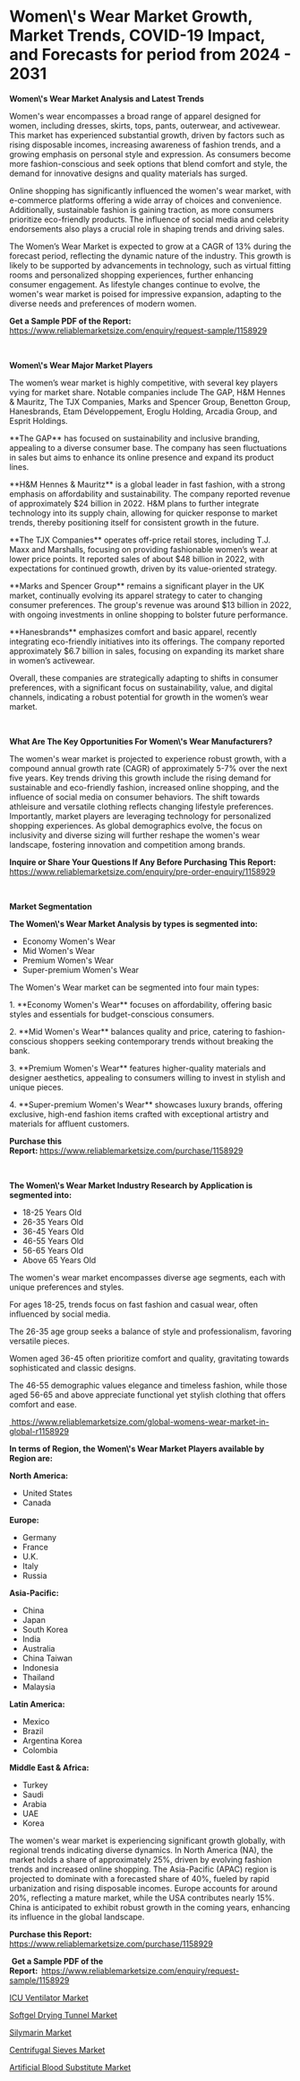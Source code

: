 <p><h1>Women\'s Wear Market Growth, Market Trends, COVID-19 Impact, and Forecasts for period from 2024 - 2031</h1></p><p><strong>Women\'s Wear Market Analysis and Latest Trends</strong></p>
<p><p>Women's wear encompasses a broad range of apparel designed for women, including dresses, skirts, tops, pants, outerwear, and activewear. This market has experienced substantial growth, driven by factors such as rising disposable incomes, increasing awareness of fashion trends, and a growing emphasis on personal style and expression. As consumers become more fashion-conscious and seek options that blend comfort and style, the demand for innovative designs and quality materials has surged.</p><p>Online shopping has significantly influenced the women's wear market, with e-commerce platforms offering a wide array of choices and convenience. Additionally, sustainable fashion is gaining traction, as more consumers prioritize eco-friendly products. The influence of social media and celebrity endorsements also plays a crucial role in shaping trends and driving sales.</p><p>The Women’s Wear Market is expected to grow at a CAGR of 13% during the forecast period, reflecting the dynamic nature of the industry. This growth is likely to be supported by advancements in technology, such as virtual fitting rooms and personalized shopping experiences, further enhancing consumer engagement. As lifestyle changes continue to evolve, the women's wear market is poised for impressive expansion, adapting to the diverse needs and preferences of modern women.</p></p>
<p><strong>Get a Sample PDF of the Report:&nbsp;</strong> <a href="https://www.reliablemarketsize.com/enquiry/request-sample/1158929?utm_campaign=1144&utm_medium=2&utm_source=Github&utm_content=ia&utm_term=02102024&utm_id=womens-wear">https://www.reliablemarketsize.com/enquiry/request-sample/1158929</a></p>
<p>&nbsp;</p>
<p><strong>Women\'s Wear Major Market Players</strong></p>
<p><p>The women’s wear market is highly competitive, with several key players vying for market share. Notable companies include The GAP, H&M Hennes & Mauritz, The TJX Companies, Marks and Spencer Group, Benetton Group, Hanesbrands, Etam Développement, Eroglu Holding, Arcadia Group, and Esprit Holdings.</p><p>**The GAP** has focused on sustainability and inclusive branding, appealing to a diverse consumer base. The company has seen fluctuations in sales but aims to enhance its online presence and expand its product lines. </p><p>**H&M Hennes & Mauritz** is a global leader in fast fashion, with a strong emphasis on affordability and sustainability. The company reported revenue of approximately $24 billion in 2022. H&M plans to further integrate technology into its supply chain, allowing for quicker response to market trends, thereby positioning itself for consistent growth in the future.</p><p>**The TJX Companies** operates off-price retail stores, including T.J. Maxx and Marshalls, focusing on providing fashionable women’s wear at lower price points. It reported sales of about $48 billion in 2022, with expectations for continued growth, driven by its value-oriented strategy.</p><p>**Marks and Spencer Group** remains a significant player in the UK market, continually evolving its apparel strategy to cater to changing consumer preferences. The group's revenue was around $13 billion in 2022, with ongoing investments in online shopping to bolster future performance.</p><p>**Hanesbrands** emphasizes comfort and basic apparel, recently integrating eco-friendly initiatives into its offerings. The company reported approximately $6.7 billion in sales, focusing on expanding its market share in women’s activewear.</p><p>Overall, these companies are strategically adapting to shifts in consumer preferences, with a significant focus on sustainability, value, and digital channels, indicating a robust potential for growth in the women’s wear market.</p></p>
<p>&nbsp;</p>
<p><strong>What Are The Key Opportunities For Women\'s Wear Manufacturers?</strong></p>
<p><p>The women's wear market is projected to experience robust growth, with a compound annual growth rate (CAGR) of approximately 5-7% over the next five years. Key trends driving this growth include the rising demand for sustainable and eco-friendly fashion, increased online shopping, and the influence of social media on consumer behaviors. The shift towards athleisure and versatile clothing reflects changing lifestyle preferences. Importantly, market players are leveraging technology for personalized shopping experiences. As global demographics evolve, the focus on inclusivity and diverse sizing will further reshape the women's wear landscape, fostering innovation and competition among brands.</p></p>
<p><strong>Inquire or Share Your Questions If Any Before Purchasing This Report:</strong> <a href="https://www.reliablemarketsize.com/enquiry/pre-order-enquiry/1158929?utm_campaign=1144&utm_medium=2&utm_source=Github&utm_content=ia&utm_term=02102024&utm_id=womens-wear">https://www.reliablemarketsize.com/enquiry/pre-order-enquiry/1158929</a></p>
<p>&nbsp;</p>
<p><strong>Market Segmentation</strong></p>
<p><strong>The Women\'s Wear Market Analysis by types is segmented into:</strong></p>
<p><ul><li>Economy Women's Wear</li><li>Mid Women's Wear</li><li>Premium Women's Wear</li><li>Super-premium Women's Wear</li></ul></p>
<p><p>The Women's Wear market can be segmented into four main types: </p><p>1. **Economy Women's Wear** focuses on affordability, offering basic styles and essentials for budget-conscious consumers.</p><p>2. **Mid Women's Wear** balances quality and price, catering to fashion-conscious shoppers seeking contemporary trends without breaking the bank.</p><p>3. **Premium Women's Wear** features higher-quality materials and designer aesthetics, appealing to consumers willing to invest in stylish and unique pieces.</p><p>4. **Super-premium Women's Wear** showcases luxury brands, offering exclusive, high-end fashion items crafted with exceptional artistry and materials for affluent customers.</p></p>
<p><strong>Purchase this Report:&nbsp;</strong><a href="https://www.reliablemarketsize.com/purchase/1158929?utm_campaign=1144&utm_medium=2&utm_source=Github&utm_content=ia&utm_term=02102024&utm_id=womens-wear">https://www.reliablemarketsize.com/purchase/1158929</a></p>
<p>&nbsp;</p>
<p><strong>The Women\'s Wear Market Industry Research by Application is segmented into:</strong></p>
<p><ul><li>18-25 Years Old</li><li>26-35 Years Old</li><li>36-45 Years Old</li><li>46-55 Years Old</li><li>56-65 Years Old</li><li>Above 65 Years Old</li></ul></p>
<p><p>The women's wear market encompasses diverse age segments, each with unique preferences and styles. </p><p>For ages 18-25, trends focus on fast fashion and casual wear, often influenced by social media. </p><p>The 26-35 age group seeks a balance of style and professionalism, favoring versatile pieces. </p><p>Women aged 36-45 often prioritize comfort and quality, gravitating towards sophisticated and classic designs. </p><p>The 46-55 demographic values elegance and timeless fashion, while those aged 56-65 and above appreciate functional yet stylish clothing that offers comfort and ease.</p></p>
<p><a href="https://www.reliablemarketsize.com/global-womens-wear-market-in-global-r1158929?utm_campaign=1144&utm_medium=2&utm_source=Github&utm_content=ia&utm_term=02102024&utm_id=womens-wear">&nbsp;https://www.reliablemarketsize.com/global-womens-wear-market-in-global-r1158929</a></p>
<p><strong>In terms of Region, the Women\'s Wear Market Players available by Region are:</strong></p>
<p>
    <p> <strong> North America: </strong>
        <ul>
            <li>United States</li>
            <li>Canada</li>
        </ul>
        </p> 
    <p> <strong> Europe: </strong>
        <ul>
            <li>Germany</li>
            <li>France</li>
            <li>U.K.</li>
            <li>Italy</li>
            <li>Russia</li>
        </ul>
        </p> 
    <p> <strong> Asia-Pacific: </strong>
        <ul>
            <li>China</li>
            <li>Japan</li>
            <li>South Korea</li>
            <li>India</li>
            <li>Australia</li>
            <li>China Taiwan</li>
            <li>Indonesia</li>
            <li>Thailand</li>
            <li>Malaysia</li>
        </ul>
        </p> 
    <p> <strong> Latin America: </strong>
        <ul>
            <li>Mexico</li>
            <li>Brazil</li>
            <li>Argentina Korea</li>
            <li>Colombia</li>
        </ul>
        </p> 
    <p> <strong> Middle East & Africa: </strong>
        <ul>
            <li>Turkey</li>
            <li>Saudi</li>
            <li>Arabia</li>
            <li>UAE</li>
            <li>Korea</li>
        </ul>
    </p>
    </p>
<p><p>The women's wear market is experiencing significant growth globally, with regional trends indicating diverse dynamics. In North America (NA), the market holds a share of approximately 25%, driven by evolving fashion trends and increased online shopping. The Asia-Pacific (APAC) region is projected to dominate with a forecasted share of 40%, fueled by rapid urbanization and rising disposable incomes. Europe accounts for around 20%, reflecting a mature market, while the USA contributes nearly 15%. China is anticipated to exhibit robust growth in the coming years, enhancing its influence in the global landscape.</p></p>
<p><strong>Purchase this Report: </strong><a href="https://www.reliablemarketsize.com/purchase/1158929?utm_campaign=1144&utm_medium=2&utm_source=Github&utm_content=ia&utm_term=02102024&utm_id=womens-wear">https://www.reliablemarketsize.com/purchase/1158929</a></p>
<p>&nbsp;<strong>Get a Sample PDF of the Report:&nbsp;&nbsp;</strong><a href="https://www.reliablemarketsize.com/enquiry/request-sample/1158929?utm_campaign=1144&utm_medium=2&utm_source=Github&utm_content=ia&utm_term=02102024&utm_id=womens-wear">https://www.reliablemarketsize.com/enquiry/request-sample/1158929</a></p>
<p><strong></strong></p>
<p><p><a href="https://www.linkedin.com/pulse/icu-ventilator-market-strategic-insights-product-evolution-0vdbc?utm_campaign=1144&utm_medium=2&utm_source=Github&utm_content=ia&utm_term=02102024&utm_id=womens-wear">ICU Ventilator Market</a></p><p><a href="https://issuu.com/reportprime-2/docs/softgel-drying-tunnel-market-size-2_341336e39a750c?utm_campaign=1144&utm_medium=2&utm_source=Github&utm_content=ia&utm_term=02102024&utm_id=womens-wear">Softgel Drying Tunnel Market</a></p><p><a href="https://www.linkedin.com/pulse/silymarin-market-overview-global-trends-future-prospects-from-2024-clusc?trackingId=nHN0%2BGsLSXupl8LBCAFxUw%3D%3D&utm_campaign=1144&utm_medium=2&utm_source=Github&utm_content=ia&utm_term=02102024&utm_id=womens-wear">Silymarin Market</a></p><p><a href="https://issuu.com/reportprime-2/docs/centrifugal-sieves-market-size-2030_9d0cb07040b480?utm_campaign=1144&utm_medium=2&utm_source=Github&utm_content=ia&utm_term=02102024&utm_id=womens-wear">Centrifugal Sieves Market</a></p><p><a href="https://www.linkedin.com/pulse/global-artificial-blood-substitute-market-focus-product-type-perfluorocarbon-based-heqqc?trackingId=3pvIKonkSc6TLCTqpsJoPg%3D%3D&utm_campaign=1144&utm_medium=2&utm_source=Github&utm_content=ia&utm_term=02102024&utm_id=womens-wear">Artificial Blood Substitute Market</a></p></p>